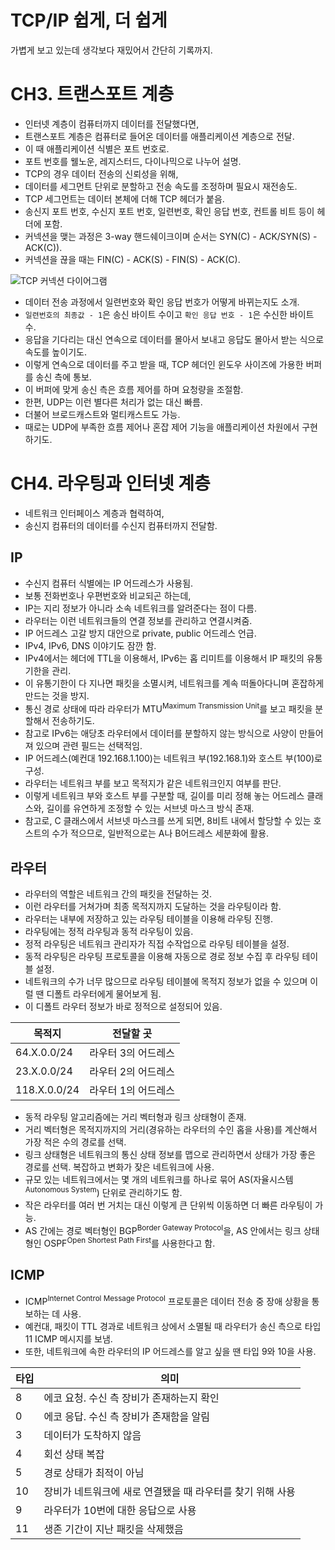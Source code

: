 
# TCP/IP 쉽게, 더 쉽게

가볍게 보고 있는데 생각보다 재밌어서 간단히 기록까지.

# CH3. 트랜스포트 계층

- 인터넷 계층이 컴퓨터까지 데이터를 전달했다면,
- 트랜스포트 계층은 컴퓨터로 들어온 데이터를 애플리케이션 계층으로 전달.
- 이 때 애플리케이션 식별은 포트 번호로.
- 포트 번호를 웰노운, 레지스터드, 다이나믹으로 나누어 설명.
- TCP의 경우 데이터 전송의 신뢰성을 위해,
- 데이터를 세그먼트 단위로 분할하고 전송 속도를 조정하며 필요시 재전송도.
- TCP 세그먼트는 데이터 본체에 더해 TCP 헤더가 붙음.
- 송신지 포트 번호, 수신지 포트 번호, 일련번호, 확인 응답 번호, 컨트롤 비트 등이 헤더에 포함.
- 커넥션을 맺는 과정은 3-way 핸드쉐이크이며 순서는 SYN(C) - ACK/SYN(S) - ACK(C)).
- 커넥션을 끊을 때는 FIN(C) - ACK(S) - FIN(S) - ACK(C).

![TCP 커넥션 다이어그램](https://farm1.staticflickr.com/440/18338404268_f693b065d4_o.png)

- 데이터 전송 과정에서 일련번호와 확인 응답 번호가 어떻게 바뀌는지도 소개.
- `일련번호의 최종값 - 1`은 송신 바이트 수이고 `확인 응답 번호 - 1`은 수신한 바이트 수.
- 응답을 기다리는 대신 연속으로 데이터를 몰아서 보내고 응답도 몰아서 받는 식으로 속도를 높이기도.
- 이렇게 연속으로 데이터를 주고 받을 때, TCP 헤더인 윈도우 사이즈에 가용한 버퍼를 송신 측에 통보.
- 이 버퍼에 맞게 송신 측은 흐름 제어를 하며 요청량을 조절함.
- 한편, UDP는 이런 별다른 처리가 없는 대신 빠름.
- 더불어 브로드캐스트와 멀티캐스트도 가능.
- 때로는 UDP에 부족한 흐름 제어나 혼잡 제어 기능을 애플리케이션 차원에서 구현하기도.

# CH4. 라우팅과 인터넷 계층

- 네트워크 인터페이스 계층과 협력하여,
- 송신지 컴퓨터의 데이터를 수신지 컴퓨터까지 전달함.

## IP

- 수신지 컴퓨터 식별에는 IP 어드레스가 사용됨.
- 보통 전화번호나 우편번호와 비교되곤 하는데,
- IP는 지리 정보가 아니라 소속 네트워크를 알려준다는 점이 다름.
- 라우터는 이런 네트워크들의 연결 정보를 관리하고 연결시켜줌.
- IP 어드레스 고갈 방지 대안으로 private, public 어드레스 언급.
- IPv4, IPv6, DNS 이야기도 잠깐 함.
- IPv4에서는 헤더에 TTL을 이용해서, IPv6는 홉 리미트를 이용해서 IP 패킷의 유통기한을 관리.
- 이 유통기한이 다 지나면 패킷을 소멸시켜, 네트워크를 계속 떠돌아다니며 혼잡하게 만드는 것을 방지.
- 통신 경로 상태에 따라 라우터가 MTU<sup>Maximum Transmission Unit</sup>를 보고 패킷을 분할해서 전송하기도.
- 참고로 IPv6는 애당초 라우터에서 데이터를 분할하지 않는 방식으로 사양이 만들어져 있으며 관련 필드는 선택적임.
- IP 어드레스(예컨대 192.168.1.100)는 네트워크 부(192.168.1)와 호스트 부(100)로 구성.
- 라우터는 네트워크 부를 보고 목적지가 같은 네트워크인지 여부를 판단.
- 이렇게 네트워크 부와 호스트 부를 구분할 때, 길이를 미리 정해 놓는 어드레스 클래스와, 길이를 유연하게 조정할 수 있는 서브넷 마스크 방식 존재.
- 참고로, C 클래스에서 서브넷 마스크를 쓰게 되면, 8비트 내에서 할당할 수 있는 호스트의 수가 적으므로, 일반적으로는 A나 B어드레스 세분화에 활용.

## 라우터

- 라우터의 역할은 네트워크 간의 패킷을 전달하는 것.
- 이런 라우터를 거쳐가며 최종 목적지까지 도달하는 것을 라우팅이라 함.
- 라우터는 내부에 저장하고 있는 라우팅 테이블을 이용해 라우팅 진행.
- 라우팅에는 정적 라우팅과 동적 라우팅이 있음.
- 정적 라우팅은 네트워크 관리자가 직접 수작업으로 라우팅 테이블을 설정.
- 동적 라우팅은 라우팅 프로토콜을 이용해 자동으로 경로 정보 수집 후 라우팅 테이블 설정.
- 네트워크의 수가 너무 많으므로 라우팅 테이블에 목적지 정보가 없을 수 있으며 이럴 땐 디폴트 라우터에게 물어보게 됨.
- 이 디폴트 라우터 정보가 바로 정적으로 설정되어 있음.

| 목적지 | 전달할 곳 |
| ----- | ------- |
| 64.X.0.0/24 | 라우터 3의 어드레스 |
| 23.X.0.0/24 | 라우터 2의 어드레스 |
| 118.X.0.0/24 | 라우터 1의 어드레스 |

- 동적 라우팅 알고리즘에는 거리 벡터형과 링크 상태형이 존재.
- 거리 벡터형은 목적지까지의 거리(경유하는 라우터의 수인 홉을 사용)를 계산해서 가장 적은 수의 경로를 선택.
- 링크 상태형은 네트워크의 통신 상태 정보를 맵으로 관리하면서 상태가 가장 좋은 경로를 선택. 복잡하고 변화가 잦은 네트워크에 사용.
- 규모 있는 네트워크에서는 몇 개의 네트워크를 하나로 묶어 AS(자율시스템<sup>Autonomous System</sup>) 단위로 관리하기도 함.
- 작은 라우터를 여러 번 거치는 대신 이렇게 큰 단위씩 이동하면 더 빠른 라우팅이 가능.
- AS 간에는 경로 벡터형인 BGP<sup>Border Gateway Protocol</sup>을, AS 안에서는 링크 상태형인 OSPF<sup>Open Shortest Path First</sup>를 사용한다고 함.

## ICMP

- ICMP<sup>Internet Control Message Protocol</sup> 프로토콜은 데이터 전송 중 장애 상황을 통보하는 데 사용.
- 예컨대, 패킷이 TTL 경과로 네트워크 상에서 소멸될 때 라우터가 송신 측으로 타입 11 ICMP 메시지를 보냄.
- 또한, 네트워크에 속한 라우터의 IP 어드레스를 알고 싶을 땐 타입 9와 10을 사용.

| 타입 | 의미 |
| --- | --- |
| 8   | 에코 요청. 수신 측 장비가 존재하는지 확인 |
| 0   | 에코 응답. 수신 측 장비가 존재함을 알림 |
| 3   | 데이터가 도착하지 않음 |
| 4   | 회선 상태 복잡 |
| 5   | 경로 상태가 최적이 아님 |
| 10  | 장비가 네트워크에 새로 연결됐을 때 라우터를 찾기 위해 사용 |
| 9   | 라우터가 10번에 대한 응답으로 사용 |
| 11  | 생존 기간이 지난 패킷을 삭제했음 |